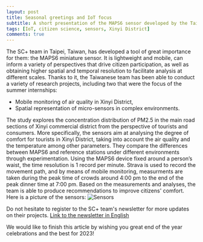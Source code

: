 ```yaml
---
layout: post
title: Seasonal greetings and IoT focus
subtitle: A short presentation of the MAPS6 sensor developed by the Taiwanese team 
tags: [IoT, citizen science, sensors, Xinyi District]
comments: true
---
```


The SC+ team in Taipei, Taiwan, has developed a tool of great importance for them: the MAPS6 miniature sensor. 
It is lightweight and mobile, can inform a variety of perspectives that drive citizen participation, as well as obtaining higher spatial and temporal resolution to facilitate analysis at different scales.
Thanks to it, the Taiwanese team has been able to conduct a variety of research projects, including two that were the focus of the summer internships:
- Mobile monitoring of air quality in Xinyi District,
- Spatial representation of micro-sensors in complex environments.

The study explores the concentration distribution of PM2.5 in the main road sections of Xinyi commercial district from the perspective of tourists and consumers.
More specifically, the sensors aim at analysing the degree of comfort for tourists in Xinyi District, taking into account the air quality and the temperature among other parameters.
They compare the differences between MAPS6 and reference stations under different environments through experimentation.
Using the MAPS6 device fixed around a person’s waist, the time resolution is 1 record per minute. Strava is used to record the movement path, and by means of mobile monitoring, measurments are taken during the peak time of crowds around 4:00 pm to the end of the peak dinner time at 7:00 pm.
Based on the measurements and analyses, the team is able to produce recommendations to improve citizens' comfort.  
Here is a picture of the sensors: 
![Sensors](https://user-images.githubusercontent.com/87107232/209296624-2a41df57-daa8-4191-8bb5-1c5ce65e4bea.png)

Do not hesitate to register to the SC+ team's newsletter for more updates on their projects. [Link to the newsletter in English](https://drive.google.com/file/d/1CA6tnrfXozraqApwleD7hC3es5qNXz2G/view?usp=sharing)

We would like to finish this article by wishing you great end of the year celebrations and the best for 2023!
